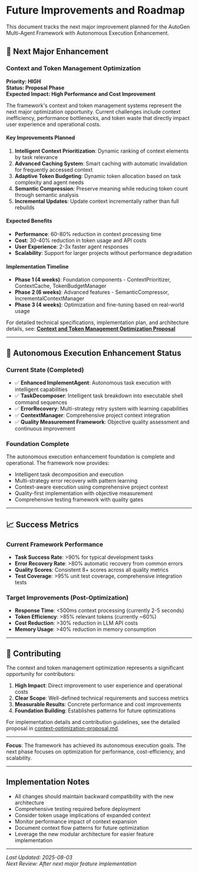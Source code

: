 # Future Improvements and Roadmap

This document tracks the next major improvement planned for the AutoGen Multi-Agent Framework with Autonomous Execution Enhancement.

## 🎯 Next Major Enhancement

### Context and Token Management Optimization

**Priority: HIGH**  
**Status: Proposal Phase**  
**Expected Impact: High Performance and Cost Improvement**

The framework's context and token management systems represent the next major optimization opportunity. Current challenges include context inefficiency, performance bottlenecks, and token waste that directly impact user experience and operational costs.

#### Key Improvements Planned
1. **Intelligent Context Prioritization**: Dynamic ranking of context elements by task relevance
2. **Advanced Caching System**: Smart caching with automatic invalidation for frequently accessed context
3. **Adaptive Token Budgeting**: Dynamic token allocation based on task complexity and agent needs
4. **Semantic Compression**: Preserve meaning while reducing token count through semantic analysis
5. **Incremental Updates**: Update context incrementally rather than full rebuilds

#### Expected Benefits
- **Performance**: 60-80% reduction in context processing time
- **Cost**: 30-40% reduction in token usage and API costs
- **User Experience**: 2-3x faster agent responses
- **Scalability**: Support for larger projects without performance degradation

#### Implementation Timeline
- **Phase 1 (4 weeks)**: Foundation components - ContextPrioritizer, ContextCache, TokenBudgetManager
- **Phase 2 (6 weeks)**: Advanced features - SemanticCompressor, IncrementalContextManager
- **Phase 3 (4 weeks)**: Optimization and fine-tuning based on real-world usage

For detailed technical specifications, implementation plan, and architecture details, see:
**[Context and Token Management Optimization Proposal](./context-optimization-proposal.md)**

---

## 🚀 Autonomous Execution Enhancement Status

### Current State (Completed)
- ✅ **Enhanced ImplementAgent**: Autonomous task execution with intelligent capabilities
- ✅ **TaskDecomposer**: Intelligent task breakdown into executable shell command sequences
- ✅ **ErrorRecovery**: Multi-strategy retry system with learning capabilities
- ✅ **ContextManager**: Comprehensive project context integration
- ✅ **Quality Measurement Framework**: Objective quality assessment and continuous improvement

### Foundation Complete
The autonomous execution enhancement foundation is complete and operational. The framework now provides:
- Intelligent task decomposition and execution
- Multi-strategy error recovery with pattern learning
- Context-aware execution using comprehensive project context
- Quality-first implementation with objective measurement
- Comprehensive testing framework with quality gates

---

## 📈 Success Metrics

### Current Framework Performance
- **Task Success Rate**: >90% for typical development tasks
- **Error Recovery Rate**: >80% automatic recovery from common errors
- **Quality Scores**: Consistent 8+ scores across all quality metrics
- **Test Coverage**: >95% unit test coverage, comprehensive integration tests

### Target Improvements (Post-Optimization)
- **Response Time**: <500ms context processing (currently 2-5 seconds)
- **Token Efficiency**: >85% relevant tokens (currently ~60%)
- **Cost Reduction**: >30% reduction in LLM API costs
- **Memory Usage**: >40% reduction in memory consumption

---

## 🤝 Contributing

The context and token management optimization represents a significant opportunity for contributors:

1. **High Impact**: Direct improvement to user experience and operational costs
2. **Clear Scope**: Well-defined technical requirements and success metrics
3. **Measurable Results**: Concrete performance and cost improvements
4. **Foundation Building**: Establishes patterns for future optimizations

For implementation details and contribution guidelines, see the detailed proposal in [context-optimization-proposal.md](./context-optimization-proposal.md).

---

**Focus**: The framework has achieved its autonomous execution goals. The next phase focuses on optimization for performance, cost-efficiency, and scalability.

---

## Implementation Notes

- All changes should maintain backward compatibility with the new architecture
- Comprehensive testing required before deployment
- Consider token usage implications of expanded context
- Monitor performance impact of context expansion
- Document context flow patterns for future optimization
- Leverage the new modular architecture for easier feature implementation

---

*Last Updated: 2025-08-03*  
*Next Review: After next major feature implementation*